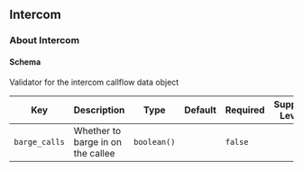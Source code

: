 ## Intercom

### About Intercom

#### Schema

Validator for the intercom callflow data object



Key | Description | Type | Default | Required | Support Level
--- | ----------- | ---- | ------- | -------- | -------------
`barge_calls` | Whether to barge in on the callee | `boolean()` |   | `false` |  




